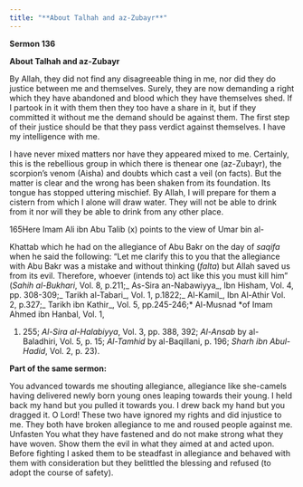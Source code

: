 ```yaml
---
title: "**About Talhah and az-Zubayr**" 
---
```

**Sermon 136**

**About Talhah and az\-Zubayr**

By Allah, they did not find any disagreeable thing in me, nor did they do justice between me and themselves\. Surely, they are now demanding a right which they have abandoned and blood which they have themselves shed\. If I partook in it with them then they too have a share in it, but if they committed it without me the demand should be against them\. The first step of their justice should be that they pass verdict against themselves\. I have my intelligence with me\.

I have never mixed matters nor have they appeared mixed to me\. Certainly, this is the rebellious group in which there is thenear one \(az\-Zubayr\), the scorpion’s venom \(Aisha\) and doubts which cast a veil \(on facts\)\. But the matter is clear and the wrong has been shaken from its foundation\. Its tongue has stopped uttering mischief\. By Allah, I will prepare for them a cistern from which I alone will draw water\. They will not be able to drink from it nor will they be able to drink from any other place\.

165Here Imam Ali ibn Abu Talib \(x\) points to the view of Umar bin al\-

Khattab which he had on the allegiance of Abu Bakr on the day of _saqifa_ when he said the following: “Let me clarify this to you that the allegiance with Abu Bakr was a mistake and without thinking \(_falta_\) but Allah saved us from its evil\. Therefore, whoever \(intends to\) act like this you must kill him” \(_Sahih al\-Bukhari_, Vol\. 8, p\.211;_ As\-Sira an\-Nabawiyya_, Ibn Hisham, Vol\. 4, pp\. 308\-309;_ Tarikh al\-Tabari_, Vol\. 1, p\.1822;_ Al\-Kamil_, Ibn Al\-Athir Vol\. 2, p\.327;_ Tarikh ibn Kathir_, Vol\. 5, pp\.245\-246;* Al\-Musnad *of Imam Ahmed ibn Hanbal, Vol\. 1,

1. 255; _Al\-Sira al\-Halabiyya_, Vol\. 3, pp\. 388, 392; _Al\-Ansab_ by al\- Baladhiri, Vol\. 5, p\. 15; _Al\-Tamhid_ by al\-Baqillani, p\. 196; _Sharh ibn Abul\-Hadid_, Vol\. 2, p\. 23\)\.

<a id="page551"></a>**Part of the same sermon:**

You advanced towards me shouting allegiance, allegiance like she\-camels having delivered newly born young ones leaping towards their young\. I held back my hand but you pulled it towards you\. I drew back my hand but you dragged it\. O Lord\! These two have ignored my rights and did injustice to me\. They both have broken allegiance to me and roused people against me\. Unfasten You what they have fastened and do not make strong what they have woven\. Show them the evil in what they aimed at and acted upon\. Before fighting I asked them to be steadfast in allegiance and behaved with them with consideration but they belittled the blessing and refused \(to adopt the course of safety\)\.

